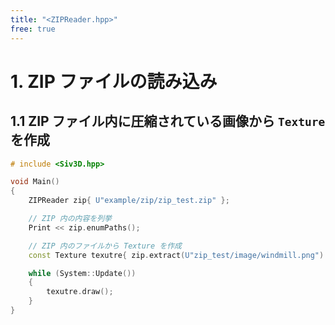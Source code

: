 ```yaml
---
title: "<ZIPReader.hpp>"
free: true
---
```


# 1. ZIP ファイルの読み込み

## 1.1 ZIP ファイル内に圧縮されている画像から `Texture` を作成

```cpp
# include <Siv3D.hpp>

void Main()
{
	ZIPReader zip{ U"example/zip/zip_test.zip" };

	// ZIP 内の内容を列挙
	Print << zip.enumPaths();

	// ZIP 内のファイルから Texture を作成
	const Texture texutre{ zip.extract(U"zip_test/image/windmill.png") };

	while (System::Update())
	{
		texutre.draw();
	}
}
```
